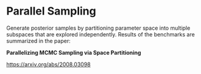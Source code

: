 # Parallel Sampling
Generate posterior samples by partitioning parameter space into multiple subspaces that are explored independently. Results of the benchmarks are summarized in the paper:


**Parallelizing MCMC Sampling via Space Partitioning**

https://arxiv.org/abs/2008.03098

